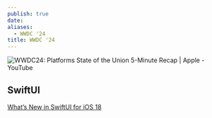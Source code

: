 ```yaml
---
publish: true
date: 
aliases:
  - WWDC '24
title: WWDC '24
---
```

![WWDC24: Platforms State of the Union 5-Minute Recap | Apple - YouTube](https://www.youtube.com/watch?v=l5gwzTg4viQ) 

## SwiftUI 
[What’s New in SwiftUI for iOS 18](https://www.appcoda.com/swiftui-ios-18/) 